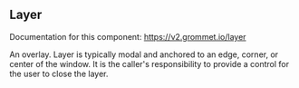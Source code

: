 ## Layer
Documentation for this component: https://v2.grommet.io/layer

An overlay. Layer is typically modal and anchored to an edge, corner, or
center of the window. It is the caller's responsibility to provide a
control for the user to close the layer.